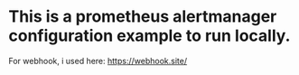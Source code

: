 # This is a prometheus alertmanager configuration example to run locally.

For webhook, i used here: https://webhook.site/
